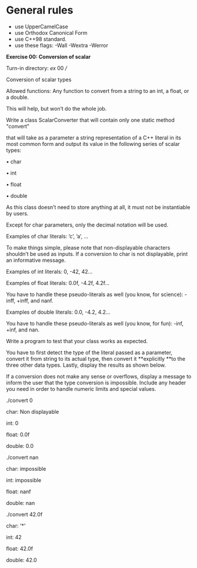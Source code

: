 # General rules
- use UpperCamelCase
- use Orthodox Canonical Form
- use C++98 standard.
- use these flags: -Wall -Wextra -Werror

**Exercise 00: Conversion of scalar**

Turn-in directory: *ex* 00 */*

Conversion of scalar types

Allowed functions: Any function to convert from a string to an int, a float, or a double. 

This will help, but won’t do the whole job. 

Write a class ScalarConverter that will contain only one static method "convert" 

that will take as a parameter a string representation of a C\+\+ literal in its most common form and output its value in the following series of scalar types:

• char

• int

• float

• double

As this class doesn’t need to store anything at all, it must not be instantiable by users. 

Except for char parameters, only the decimal notation will be used. 

Examples of char literals: ’c’, ’a’, ... 

To make things simple, please note that non-displayable characters shouldn’t be used as inputs. If a conversion to char is not displayable, print an informative message. 

Examples of int literals: 0, -42, 42... 

Examples of float literals: 0.0f, -4.2f, 4.2f... 

You have to handle these pseudo-literals as well \(you know, for science\): -inff, \+inff, and nanf. 

Examples of double literals: 0.0, -4.2, 4.2... 

You have to handle these pseudo-literals as well \(you know, for fun\): -inf, \+inf, and nan. 

Write a program to test that your class works as expected. 

You have to first detect the type of the literal passed as a parameter, convert it from string to its actual type, then convert it **explicitly **to the three other data types. Lastly, display the results as shown below. 

If a conversion does not make any sense or overflows, display a message to inform the user that the type conversion is impossible. Include any header you need in order to handle numeric limits and special values. 

./convert 0

char: Non displayable

int: 0

float: 0.0f

double: 0.0

./convert nan

char: impossible

int: impossible

float: nanf

double: nan

./convert 42.0f

char: '\*' 

int: 42

float: 42.0f

double: 42.0